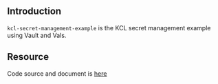 ## Introduction

`kcl-secret-management-example` is the KCL secret management example using Vault and Vals.

## Resource

Code source and document is [here](https://github.com/kcl-lang/artifacthub/tree/main/kcl-secret-management-example)
